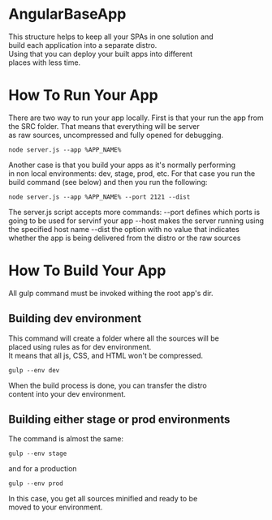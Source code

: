 # AngularBaseApp
This structure helps to keep all your SPAs in one solution and  
build each application into a separate distro.  
Using that you can deploy your built apps into different  
places with less time.

# How To Run Your App

There are two way to run your app locally. First is that your run 
the app from the SRC folder. That means that everything will be server  
as raw sources, uncompressed and fully opened for debugging.
```
node server.js --app %APP_NAME%
```
Another case is that you build your apps as it's normally performing  
in non local environments: dev, stage, prod, etc.
For that case you run the build command (see below) and then you run 
the following:
```
node server.js --app %APP_NAME% --port 2121 --dist
```
The server.js script accepts more commands:
--port defines which ports is going to be used for servinf your app
--host makes the server running using the specified host name
--dist the option with no value that indicates whether the app is being delivered from the distro or the raw sources

# How To Build Your App
All gulp command must be invoked withing the root app's dir.

## Building dev environment
This command will create a folder where all the sources will be  
placed using rules as for dev environment.  
It means that all js, CSS, and HTML won't be compressed.
```
gulp --env dev
```
When the build process is done, you can transfer the distro  
content into your dev environment.

## Building either stage or prod environments
The command is almost the same:
```
gulp --env stage
```
and for a production
```
gulp --env prod
```
In this case, you get all sources minified and ready to be  
moved to your environment.


